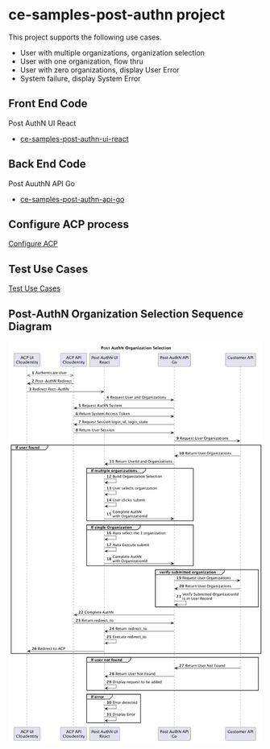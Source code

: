 # ce-samples-post-authn project

This project supports the following use cases.

- User with multiple organizations, organization selection
- User with one organization, flow thru
- User with zero organizations, display User Error
- System failure, display System Error

## Front End Code

Post AuthN UI React 

- [ce-samples-post-authn-ui-react](ce-samples-post-authn-ui-react/README-npm.md)

## Back End Code

Post AuuthN API Go

- [ce-samples-post-authn-api-go](ce-samples-post-authn-api-go/README.md)

## Configure ACP process

[Configure ACP](README-acp.md)

## Test Use Cases

[Test Use Cases](README-test.md)

## Post-AuthN Organization Selection Sequence Diagram

![Sequence Diagram](./ce-samples-post-authn-ui-react/docs/post-authn-flow.png)
